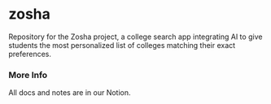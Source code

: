 # zosha
Repository for the Zosha project, a college search app integrating AI to give students the most personalized list of colleges matching their exact preferences. 

### More Info
All docs and notes are in our Notion.
